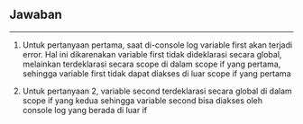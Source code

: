 ## Jawaban
________

1. Untuk pertanyaan pertama, saat di-console log variable first akan terjadi error. Hal ini dikarenakan variable first tidak dideklarasi secara global, melainkan terdeklarasi  secara scope di dalam scope if yang pertama, sehingga variable first tidak dapat diakses di luar scope if yang pertama

2. Untuk pertanyaan 2, variable second terdeklarasi secara global di dalam scope if yang kedua sehingga variable second bisa diakses oleh console log yang berada di luar if
